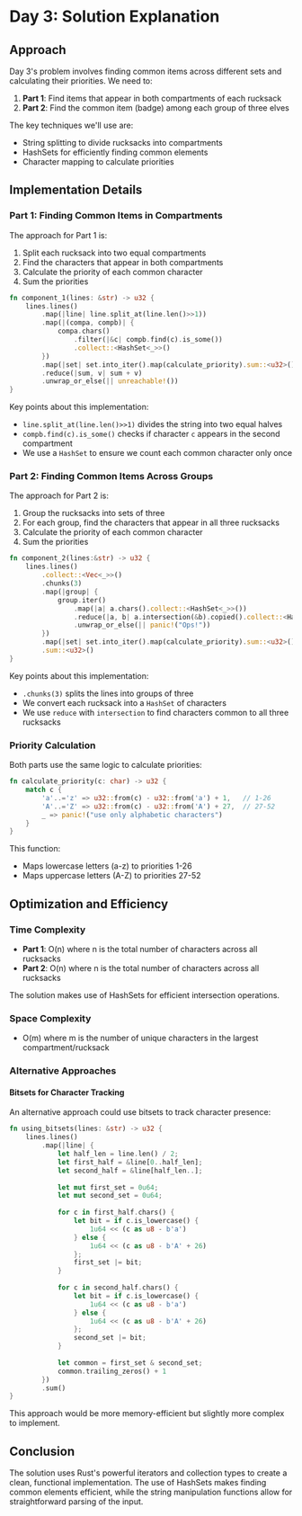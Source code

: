 # Day 3: Solution Explanation

## Approach

Day 3's problem involves finding common items across different sets and calculating their priorities. We need to:

1. **Part 1**: Find items that appear in both compartments of each rucksack
2. **Part 2**: Find the common item (badge) among each group of three elves

The key techniques we'll use are:

- String splitting to divide rucksacks into compartments
- HashSets for efficiently finding common elements
- Character mapping to calculate priorities

## Implementation Details

### Part 1: Finding Common Items in Compartments

The approach for Part 1 is:

1. Split each rucksack into two equal compartments
2. Find the characters that appear in both compartments
3. Calculate the priority of each common character
4. Sum the priorities

```rust
fn component_1(lines: &str) -> u32 {
    lines.lines()
        .map(|line| line.split_at(line.len()>>1))
        .map(|(compa, compb)| {
            compa.chars()
                .filter(|&c| compb.find(c).is_some())
                .collect::<HashSet<_>>()
        })
        .map(|set| set.into_iter().map(calculate_priority).sum::<u32>())
        .reduce(|sum, v| sum + v)
        .unwrap_or_else(|| unreachable!())
}
```

Key points about this implementation:

- `line.split_at(line.len()>>1)` divides the string into two equal halves
- `compb.find(c).is_some()` checks if character `c` appears in the second compartment
- We use a `HashSet` to ensure we count each common character only once

### Part 2: Finding Common Items Across Groups

The approach for Part 2 is:

1. Group the rucksacks into sets of three
2. For each group, find the characters that appear in all three rucksacks
3. Calculate the priority of each common character
4. Sum the priorities

```rust
fn component_2(lines:&str) -> u32 {
    lines.lines()
        .collect::<Vec<_>>()
        .chunks(3)
        .map(|group| {
            group.iter()
                .map(|a| a.chars().collect::<HashSet<_>>())
                .reduce(|a, b| a.intersection(&b).copied().collect::<HashSet<_>>())
                .unwrap_or_else(|| panic!("Ops!"))
        })
        .map(|set| set.into_iter().map(calculate_priority).sum::<u32>())
        .sum::<u32>()
}
```

Key points about this implementation:

- `.chunks(3)` splits the lines into groups of three
- We convert each rucksack into a `HashSet` of characters
- We use `reduce` with `intersection` to find characters common to all three rucksacks

### Priority Calculation

Both parts use the same logic to calculate priorities:

```rust
fn calculate_priority(c: char) -> u32 {
    match c {
        'a'..='z' => u32::from(c) - u32::from('a') + 1,   // 1-26
        'A'..='Z' => u32::from(c) - u32::from('A') + 27,  // 27-52
        _ => panic!("use only alphabetic characters")
    }
}
```

This function:
- Maps lowercase letters (a-z) to priorities 1-26
- Maps uppercase letters (A-Z) to priorities 27-52

## Optimization and Efficiency

### Time Complexity

- **Part 1**: O(n) where n is the total number of characters across all rucksacks
- **Part 2**: O(n) where n is the total number of characters across all rucksacks

The solution makes use of HashSets for efficient intersection operations.

### Space Complexity

- O(m) where m is the number of unique characters in the largest compartment/rucksack

### Alternative Approaches

#### Bitsets for Character Tracking

An alternative approach could use bitsets to track character presence:

```rust
fn using_bitsets(lines: &str) -> u32 {
    lines.lines()
        .map(|line| {
            let half_len = line.len() / 2;
            let first_half = &line[0..half_len];
            let second_half = &line[half_len..];
            
            let mut first_set = 0u64;
            let mut second_set = 0u64;
            
            for c in first_half.chars() {
                let bit = if c.is_lowercase() {
                    1u64 << (c as u8 - b'a')
                } else {
                    1u64 << (c as u8 - b'A' + 26)
                };
                first_set |= bit;
            }
            
            for c in second_half.chars() {
                let bit = if c.is_lowercase() {
                    1u64 << (c as u8 - b'a')
                } else {
                    1u64 << (c as u8 - b'A' + 26)
                };
                second_set |= bit;
            }
            
            let common = first_set & second_set;
            common.trailing_zeros() + 1
        })
        .sum()
}
```

This approach would be more memory-efficient but slightly more complex to implement.

## Conclusion

The solution uses Rust's powerful iterators and collection types to create a clean, functional implementation. The use of HashSets makes finding common elements efficient, while the string manipulation functions allow for straightforward parsing of the input.